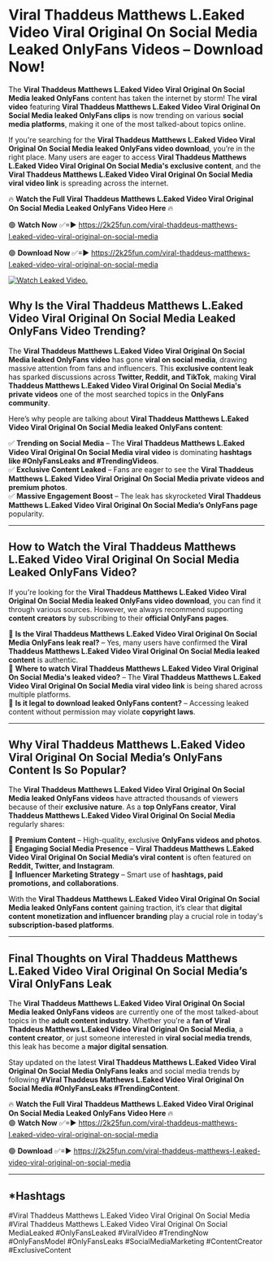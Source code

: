 # Viral Thaddeus Matthews L.Eaked Video Viral Original On Social Media Leaked OnlyFans Videos – Download Now!

The **Viral Thaddeus Matthews L.Eaked Video Viral Original On Social Media leaked OnlyFans** content has taken the internet by storm! The **viral video** featuring **Viral Thaddeus Matthews L.Eaked Video Viral Original On Social Media leaked OnlyFans clips** is now trending on various **social media platforms**, making it one of the most talked-about topics online.  

If you're searching for the **Viral Thaddeus Matthews L.Eaked Video Viral Original On Social Media leaked OnlyFans video download**, you’re in the right place. Many users are eager to access **Viral Thaddeus Matthews L.Eaked Video Viral Original On Social Media's exclusive content**, and the **Viral Thaddeus Matthews L.Eaked Video Viral Original On Social Media viral video link** is spreading across the internet.  

🔥 **Watch the Full Viral Thaddeus Matthews L.Eaked Video Viral Original On Social Media Leaked OnlyFans Video Here** 🔥  

🟢 **Watch Now** ✅=► https://2k25fun.com/viral-thaddeus-matthews-l.eaked-video-viral-original-on-social-media

🟢 **Download Now** ✅=► https://2k25fun.com/viral-thaddeus-matthews-l.eaked-video-viral-original-on-social-media

[![Watch Leaked Video.](https://miro.medium.com/v2/resize:fit:828/format:webp/1*cilzJN44JGOrTw9NJCrNHA.gif "Watch Leaked Video")](https://2k25fun.com/viral-thaddeus-matthews-l.eaked-video-viral-original-on-social-media)

## **Why Is the Viral Thaddeus Matthews L.Eaked Video Viral Original On Social Media Leaked OnlyFans Video Trending?**  

The **Viral Thaddeus Matthews L.Eaked Video Viral Original On Social Media leaked OnlyFans video** has gone **viral on social media**, drawing massive attention from fans and influencers. This **exclusive content leak** has sparked discussions across **Twitter, Reddit, and TikTok**, making **Viral Thaddeus Matthews L.Eaked Video Viral Original On Social Media's private videos** one of the most searched topics in the **OnlyFans community**.  

Here’s why people are talking about **Viral Thaddeus Matthews L.Eaked Video Viral Original On Social Media leaked OnlyFans content**:  

✅ **Trending on Social Media** – The **Viral Thaddeus Matthews L.Eaked Video Viral Original On Social Media viral video** is dominating **hashtags like #OnlyFansLeaks and #TrendingVideos**.  
✅ **Exclusive Content Leaked** – Fans are eager to see the **Viral Thaddeus Matthews L.Eaked Video Viral Original On Social Media private videos and premium photos**.  
✅ **Massive Engagement Boost** – The leak has skyrocketed **Viral Thaddeus Matthews L.Eaked Video Viral Original On Social Media’s OnlyFans page** popularity.  

---

## **How to Watch the Viral Thaddeus Matthews L.Eaked Video Viral Original On Social Media Leaked OnlyFans Video?**  

If you're looking for the **Viral Thaddeus Matthews L.Eaked Video Viral Original On Social Media leaked OnlyFans video download**, you can find it through various sources. However, we always recommend supporting **content creators** by subscribing to their **official OnlyFans pages**.  

🔹 **Is the Viral Thaddeus Matthews L.Eaked Video Viral Original On Social Media OnlyFans leak real?** – Yes, many users have confirmed the **Viral Thaddeus Matthews L.Eaked Video Viral Original On Social Media leaked content** is authentic.  
🔹 **Where to watch Viral Thaddeus Matthews L.Eaked Video Viral Original On Social Media's leaked video?** – The **Viral Thaddeus Matthews L.Eaked Video Viral Original On Social Media viral video link** is being shared across multiple platforms.  
🔹 **Is it legal to download leaked OnlyFans content?** – Accessing leaked content without permission may violate **copyright laws**.  

---

## **Why Viral Thaddeus Matthews L.Eaked Video Viral Original On Social Media’s OnlyFans Content Is So Popular?**  

The **Viral Thaddeus Matthews L.Eaked Video Viral Original On Social Media leaked OnlyFans videos** have attracted thousands of viewers because of their **exclusive nature**. As a **top OnlyFans creator**, **Viral Thaddeus Matthews L.Eaked Video Viral Original On Social Media** regularly shares:  

📌 **Premium Content** – High-quality, exclusive **OnlyFans videos and photos**.  
📌 **Engaging Social Media Presence** – **Viral Thaddeus Matthews L.Eaked Video Viral Original On Social Media’s viral content** is often featured on **Reddit, Twitter, and Instagram**.  
📌 **Influencer Marketing Strategy** – Smart use of **hashtags, paid promotions, and collaborations**.  

With the **Viral Thaddeus Matthews L.Eaked Video Viral Original On Social Media leaked OnlyFans content** gaining traction, it’s clear that **digital content monetization and influencer branding** play a crucial role in today's **subscription-based platforms**.  

---

## **Final Thoughts on Viral Thaddeus Matthews L.Eaked Video Viral Original On Social Media’s Viral OnlyFans Leak**  

The **Viral Thaddeus Matthews L.Eaked Video Viral Original On Social Media leaked OnlyFans videos** are currently one of the most talked-about topics in the **adult content industry**. Whether you're a **fan of Viral Thaddeus Matthews L.Eaked Video Viral Original On Social Media**, a **content creator**, or just someone interested in **viral social media trends**, this leak has become a **major digital sensation**.  

Stay updated on the latest **Viral Thaddeus Matthews L.Eaked Video Viral Original On Social Media OnlyFans leaks** and social media trends by following **#Viral Thaddeus Matthews L.Eaked Video Viral Original On Social Media #OnlyFansLeaks #TrendingContent**.  

🔥 **Watch the Full Viral Thaddeus Matthews L.Eaked Video Viral Original On Social Media Leaked OnlyFans Video Here** 🔥  
🟢 **Watch Now** ✅=► https://2k25fun.com/viral-thaddeus-matthews-l.eaked-video-viral-original-on-social-media

🟢 **Download** ✅=► https://2k25fun.com/viral-thaddeus-matthews-l.eaked-video-viral-original-on-social-media

---

## *Hashtags
#Viral Thaddeus Matthews L.Eaked Video Viral Original On Social Media #Viral Thaddeus Matthews L.Eaked Video Viral Original On Social MediaLeaked #OnlyFansLeaked #ViralVideo #TrendingNow #OnlyFansModel #OnlyFansLeaks #SocialMediaMarketing #ContentCreator #ExclusiveContent  